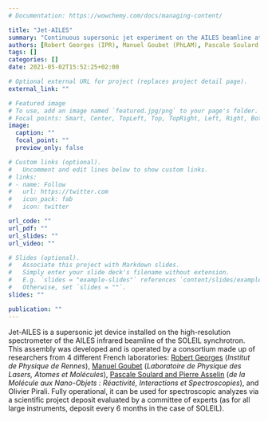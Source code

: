 ```yaml
---
# Documentation: https://wowchemy.com/docs/managing-content/

title: "Jet-AILES"
summary: "Continuous supersonic jet experiment on the AILES beamline at SOLEIL synchrotron"
authors: [Robert Georges (IPR), Manuel Goubet (PhLAM), Pascale Soulard (MONARIS), Pierre Asselin (MONARIS), Olivier Pirali]
tags: []
categories: []
date: 2021-05-02T15:52:25+02:00

# Optional external URL for project (replaces project detail page).
external_link: ""

# Featured image
# To use, add an image named `featured.jpg/png` to your page's folder.
# Focal points: Smart, Center, TopLeft, Top, TopRight, Left, Right, BottomLeft, Bottom, BottomRight.
image:
  caption: ""
  focal_point: ""
  preview_only: false

# Custom links (optional).
#   Uncomment and edit lines below to show custom links.
# links:
# - name: Follow
#   url: https://twitter.com
#   icon_pack: fab
#   icon: twitter

url_code: ""
url_pdf: ""
url_slides: ""
url_video: ""

# Slides (optional).
#   Associate this project with Markdown slides.
#   Simply enter your slide deck's filename without extension.
#   E.g. `slides = "example-slides"` references `content/slides/example-slides.md`.
#   Otherwise, set `slides = ""`.
slides: ""

publication: ""
---
```



Jet-AILES is a supersonic jet device installed on the high-resolution spectrometer of the AILES infrared beamline of the SOLEIL synchrotron. This assembly was developed and is operated by a consortium made up of researchers from 4 different French laboratories: [Robert Georges](https://ipr.univ-rennes1.fr/interlocuteurs/robert-georges) (*Institut de Physique de Rennes*), [Manuel Goubet](https://pro.univ-lille.fr/manuel-goubet/) (*Laboratoire de Physique des Lasers, Atomes et Molécules*), [Pascale Soulard and Pierre Asselin](https://www.monaris.cnrs.fr/la-recherche/cirs/) (*de la Molécule aux Nano-Objets : Réactivité, Interactions et Spectroscopies*), and Olivier Pirali. Fully operational, it can be used for spectroscopic analyzes via a scientific project deposit evaluated by a committee of experts (as for all large instruments, deposit every 6 months in the case of SOLEIL).

